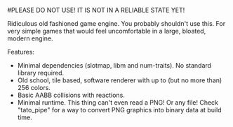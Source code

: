 #PLEASE DO NOT USE! IT IS NOT IN A RELIABLE STATE YET!

Ridiculous old fashioned game engine. You probably shouldn't use this.
For very simple games that would feel uncomfortable in a large, bloated, modern engine.

Features:
- Minimal dependencies (slotmap, libm and num-traits). No standard library required.
- Old school, tile based, software renderer with up to (but no more than) 256 colors.
- Basic AABB collisions with reactions.
- Minimal runtime. This thing can't even read a PNG! Or any file! Check "tato_pipe" for a way to convert PNG graphics into binary data at build time.
